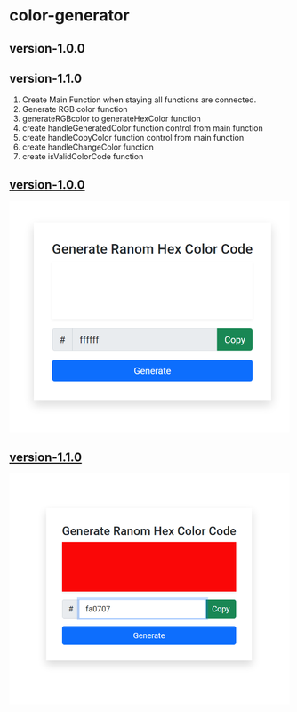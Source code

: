 # color-generator


## version-1.0.0
## version-1.1.0

<!-- requirements -->

1. Create Main Function when staying all functions are connected.
2. Generate RGB color function
3. generateRGBcolor to generateHexColor function
4. create handleGeneratedColor function control from main function
5. create handleCopyColor function control from main function
6. create handleChangeColor function
7. create isValidColorCode function


## [version-1.0.0](https://github.com/sheik-mostafizur/color-generator/tree/version-1.0.0)
![version-1.0.0](/version-1.0.0.png)


## [version-1.1.0](https://github.com/sheik-mostafizur/color-generator/tree/version-1.1.0)
![version-1.1.0](/version-1.1.0.png)